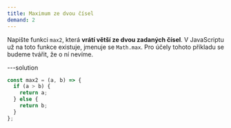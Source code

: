 ```yaml
---
title: Maximum ze dvou čísel
demand: 2
---
```


Napište funkci `max2`, která **vrátí větší ze dvou zadaných čísel**. V JavaScriptu už na toto funkce existuje, jmenuje se `Math.max`. Pro účely tohoto příkladu se budeme tvářit, že o ní nevíme.

---solution

```js
const max2 = (a, b) => {
  if (a > b) {
    return a;
  } else {
    return b;
  }
};
```
